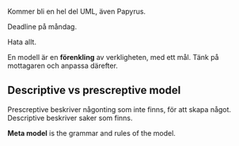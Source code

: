 Kommer bli en hel del UML, även Papyrus.

Deadline på måndag.

Hata allt.

En modell är en **förenkling** av verkligheten, med ett mål. Tänk på mottagaren och anpassa därefter.

## Descriptive vs prescreptive model
Prescreptive beskriver någonting som inte finns, för att skapa något.
Descriptive beskriver saker som finns.

**Meta model** is the grammar and rules of the model.

